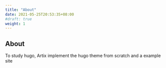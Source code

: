 ```yaml
---
title: "About"
date: 2021-05-25T20:53:35+08:00
#draft: true
weight: 1
---
```


## About


To study hugo, Artix implement the hugo theme from scratch and a example site




